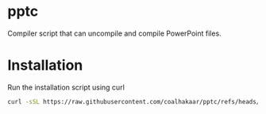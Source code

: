 # pptc
Compiler script that can uncompile and compile PowerPoint files.

# Installation
Run the installation script using curl
```sh
curl -sSL https://raw.githubusercontent.com/coalhakaar/pptc/refs/heads/main/install.sh | bash
```
